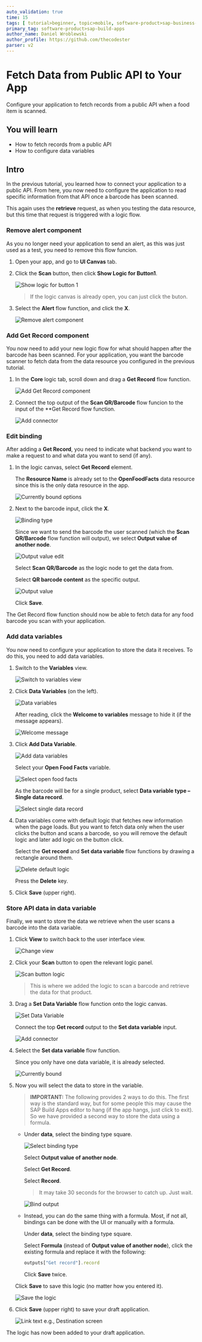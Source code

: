 ```yaml
---
auto_validation: true
time: 15
tags: [ tutorial>beginner, topic>mobile, software-product>sap-business-technology-platform, software-product>sap-build]
primary_tag: software-product>sap-build-apps
author_name: Daniel Wroblewski
author_profile: https://github.com/thecodester
parser: v2
---
```


# Fetch Data from Public API to Your App
<!-- description --> Configure your application to fetch records from a public API when a food item is scanned.

## You will learn
  - How to fetch records from a public API
  - How to configure data variables

## Intro
In the previous tutorial, you learned how to connect your application to a public API. From here, you now need to configure the application to read specific information from that API once a barcode has been scanned. 

This again uses the **retrieve** request, as when you testing the data resource, but this time that request is triggered with a logic flow.



### Remove alert component
As you no longer need your application to send an alert, as this was just used as a test, you need to remove this flow funcion.

1. Open your app, and go to **UI Canvas** tab.

2. Click the **Scan** button, then click **Show Logic for Button1**.

    ![Show logic for button 1](show_logic.png)

    >If the logic canvas is already open, you can just click the buton.

3. Select the **Alert** flow function, and click the **X**.

    ![Remove alert component](alert_component.png)





### Add Get Record component

You now need to add your new logic flow for what should happen after the barcode has been scanned. For your application, you want the barcode scanner to fetch data from the data resource you configured in the previous tutorial.

1. In the **Core** logic tab, scroll down and drag a **Get Record** flow function. 

    ![Add Get Record component](get_record.png)

2. Connect the top output of the **Scan QR/Barcode** flow funcion to the input of the **Get Record flow function.

    ![Add connector](add_connector.png)






### Edit binding
After adding a **Get Record**, you need to indicate what backend you want to make a request to and what data you want to send (if any).


1. In the logic canvas, select **Get Record** element.
   
    The **Resource Name** is already set to the **OpenFoodFacts** data resource since this is the only data resource in the app.

    ![Currently bound options](currently_bound.png)

2. Next to the barcode input, click the **X**.

    ![Binding type](bind1.png)

    Since we want to send the barcode the user scanned (which the **Scan QR/Barcode** flow function will output), we select **Output value of another node**.

    ![Output value edit](output_value_node.png)

    Select **Scan QR/Barcode** as the logic node to get the data from.
    
    Select **QR barcode content** as the specific output.

    ![Output value](output_value_node2.png)

    Click **Save**.

The Get Record flow function should now be able to fetch data for any food barcode you scan with your application.








### Add data variables
You now need to configure your application to store the data it receives. To do this, you need to add data variables.

1. Switch to the **Variables** view.

    ![Switch to variables view](variables_view.png)

2. Click **Data Variables** (on the left).

    ![Data variables](data_variables.png)

    After reading, click the **Welcome to variables** message to hide it (if the message appears).

    ![Welcome message](data_variables2.png)

3. Click **Add Data Variable**.

    ![Add data variables](add_data_variable.png)

    Select your **Open Food Facts** variable.

    ![Select open food facts](open_food_facts.png)

    As the barcode will be for a single product, select **Data variable type – Single data record**.

    ![Select single data record](single_data_record.png)

4. Data variables come with default logic that fetches new information when the page loads. But you want to fetch data only when the user clicks the button and scans a barcode, so you will remove the default logic and later add logic on the button click.

    Select the **Get record** and **Set data variable** flow functions by drawing a rectangle around them.

    ![Delete default logic](delete_default_logic.png)

    Press the **Delete** key.
    
5. Click **Save** (upper right).








### Store API data in data variable
Finally, we want to store the data we retrieve when the user scans a barcode into the data variable.

1. Click **View** to switch back to the user interface view. 

    ![Change view](change_view.png)

2. Click your **Scan** button to open the relevant logic panel.

    ![Scan button logic](scan_button_logic.png)

    >This is where we added the logic to scan a barcode and retrieve the data for that product.

3. Drag a **Set Data Variable** flow function onto the logic canvas.

    ![Set Data Variable](set_data_variable.png)

    Connect the top **Get record** output to the **Set data variable** input.

    ![Add connector](add_connector_options.png)

5. Select the **Set data variable** flow function.

    Since you only have one data variable, it is already selected.
    
    ![Currently bound](currently_bound1.png)

6. Now you will select the data to store in the variable.

    >**IMPORTANT:** The following provides 2 ways to do this. The first way is the standard way, but for some people this may cause the SAP Build Apps editor to hang (if the app hangs, just click to exit). So we have provided a second way to store the data using a formula.

    -  Under **data**, select the binding type square.
        
        ![Select binding type](binddata1.png)

        Select **Output value of another node**. 
        
        Select **Get Record**.
        
        Select **Record**.

        >It may take 30 seconds for the browser to catch up. Just wait.

        ![Bind output](select_get_record.png)

    - Instead, you can do the same thing with a formula. Most, if not all, bindings can be done with the UI or manually with a formula.

        Under **data**, select the binding type square.
        
        Select **Formula** (instead of **Output value of another node**), click the existing formula and replace it with the following:

        ```JavaScript
        outputs["Get record"].record
        ```

        Click **Save** twice.

    Click **Save** to save this logic (no matter how you entered it).

    ![Save the logic](save_data_variable.png)

7. Click **Save** (upper right) to save your draft application.

    ![Link text e.g., Destination screen](save_draft.png)

The logic has now been added to your draft application.
